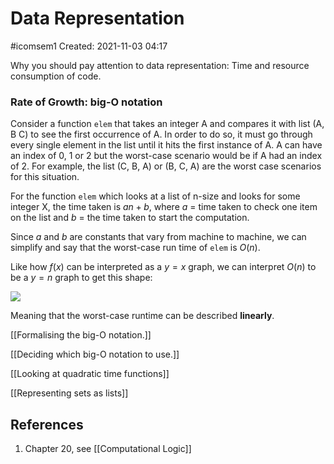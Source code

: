 # Data Representation
#icomsem1
Created: 2021-11-03 04:17

Why you should pay attention to data representation:
Time and resource consumption of code. 

### Rate of Growth: big-O notation

Consider a function `elem` that takes an integer A and compares it with list (A, B C) to see the first occurrence of A. In order to do so, it must go through every single element in the list until it hits the first instance of A. A can have an index of 0, 1 or 2 but the worst-case scenario would be if A had an index of 2. For example, the list (C, B, A) or (B, C, A) are the worst case scenarios for this situation. 

For the function `elem` which looks at a list of n-size and looks for some integer X, the time taken is $an + b$, where $a$ = time taken to check one item on the list and $b$ = the time taken to start the computation.

Since $a$ and $b$ are constants that vary from machine to machine, we can simplify and say that the worst-case run time of `elem` is $O(n)$. 

Like how $f(x)$ can be interpreted as a $y = x$ graph, we can interpret $O(n)$ to be a $y = n$ graph to get this shape:

![](https://qph.fs.quoracdn.net/main-qimg-9af0710089dddf436c615c748d51d894)

Meaning that the worst-case runtime can be described **linearly**.

[[Formalising the big-O notation.]]

[[Deciding which big-O notation to use.]]

[[Looking at quadratic time functions]]

[[Representing sets as lists]]

## References
1. Chapter 20, see [[Computational Logic]]